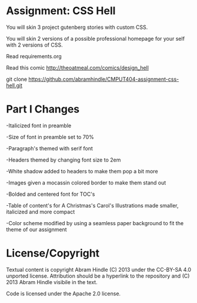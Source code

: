 Assignment: CSS Hell
====================

You will skin 3 project gutenberg stories with custom CSS.

You will skin 2 versions of a possible professional homepage for your
self with 2 versions of CSS.

Read requirements.org

Read this comic http://theoatmeal.com/comics/design_hell

git clone https://github.com/abramhindle/CMPUT404-assignment-css-hell.git

Part I Changes
===============
-Italicized font in preamble

-Size of font in preamble set to 70% 

-Paragraph's themed with serif font

-Headers themed by changing font size to 2em

-White shadow added to headers to make them pop a bit more

-Images given a mocassin colored border to make them stand out

-Bolded and centered font for TOC's

-Table of content's for A Christmas's Carol's Illustrations made smaller, italicized and more compact

-Color scheme modified by using a seamless paper background to fit the theme of our assignment

License/Copyright
=================

Textual content is copyright Abram Hindle (C) 2013 under the CC-BY-SA
4.0 unported license. Attribution should be a hyperlink to the
repository and (C) 2013 Abram Hindle visibile in the text.

Code is licensed under the Apache 2.0 license.


